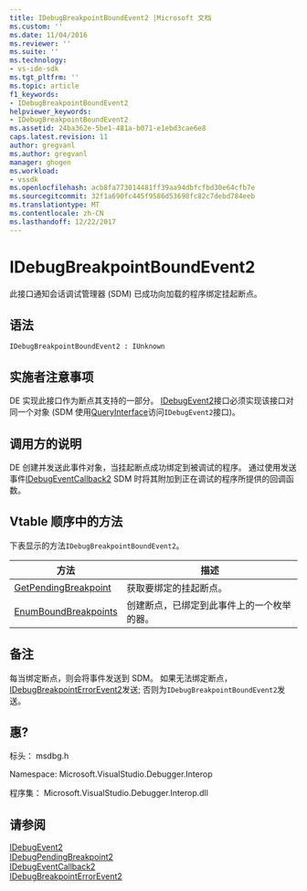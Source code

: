 ```yaml
---
title: IDebugBreakpointBoundEvent2 |Microsoft 文档
ms.custom: ''
ms.date: 11/04/2016
ms.reviewer: ''
ms.suite: ''
ms.technology:
- vs-ide-sdk
ms.tgt_pltfrm: ''
ms.topic: article
f1_keywords:
- IDebugBreakpointBoundEvent2
helpviewer_keywords:
- IDebugBreakpointBoundEvent2
ms.assetid: 24ba362e-5be1-481a-b071-e1ebd3cae6e8
caps.latest.revision: 11
author: gregvanl
ms.author: gregvanl
manager: ghogen
ms.workload:
- vssdk
ms.openlocfilehash: acb8fa773014481ff39aa94dbfcfbd30e64cfb7e
ms.sourcegitcommit: 32f1a690fc445f9586d53698fc82c7debd784eeb
ms.translationtype: MT
ms.contentlocale: zh-CN
ms.lasthandoff: 12/22/2017
---
```

# <a name="idebugbreakpointboundevent2"></a>IDebugBreakpointBoundEvent2
此接口通知会话调试管理器 (SDM) 已成功向加载的程序绑定挂起断点。  
  
## <a name="syntax"></a>语法  
  
```  
IDebugBreakpointBoundEvent2 : IUnknown  
```  
  
## <a name="notes-for-implementers"></a>实施者注意事项  
 DE 实现此接口作为断点其支持的一部分。 [IDebugEvent2](../../../extensibility/debugger/reference/idebugevent2.md)接口必须实现该接口对同一个对象 (SDM 使用[QueryInterface](/cpp/atl/queryinterface)访问`IDebugEvent2`接口)。  
  
## <a name="notes-for-callers"></a>调用方的说明  
 DE 创建并发送此事件对象，当挂起断点成功绑定到被调试的程序。 通过使用发送事件[IDebugEventCallback2](../../../extensibility/debugger/reference/idebugeventcallback2.md) SDM 时将其附加到正在调试的程序所提供的回调函数。  
  
## <a name="methods-in-vtable-order"></a>Vtable 顺序中的方法  
 下表显示的方法`IDebugBreakpointBoundEvent2`。  
  
|方法|描述|  
|------------|-----------------|  
|[GetPendingBreakpoint](../../../extensibility/debugger/reference/idebugbreakpointboundevent2-getpendingbreakpoint.md)|获取要绑定的挂起断点。|  
|[EnumBoundBreakpoints](../../../extensibility/debugger/reference/idebugbreakpointboundevent2-enumboundbreakpoints.md)|创建断点，已绑定到此事件上的一个枚举的器。|  
  
## <a name="remarks"></a>备注  
 每当绑定断点，则会将事件发送到 SDM。 如果无法绑定断点， [IDebugBreakpointErrorEvent2](../../../extensibility/debugger/reference/idebugbreakpointerrorevent2.md)发送; 否则为`IDebugBreakpointBoundEvent2`发送。  
  
## <a name="requirements"></a>惠?  
 标头： msdbg.h  
  
 Namespace: Microsoft.VisualStudio.Debugger.Interop  
  
 程序集： Microsoft.VisualStudio.Debugger.Interop.dll  
  
## <a name="see-also"></a>请参阅  
 [IDebugEvent2](../../../extensibility/debugger/reference/idebugevent2.md)   
 [IDebugPendingBreakpoint2](../../../extensibility/debugger/reference/idebugpendingbreakpoint2.md)   
 [IDebugEventCallback2](../../../extensibility/debugger/reference/idebugeventcallback2.md)   
 [IDebugBreakpointErrorEvent2](../../../extensibility/debugger/reference/idebugbreakpointerrorevent2.md)